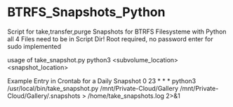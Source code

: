 # BTRFS_Snapshots_Python
Script for take,transfer,purge Snapshots for BTRFS Filesysteme with Python
all 4 Files need to be in Script Dir! Root required, no password enter for sudo implemented

usage of take_snapshot.py
python3 <subvolume_location> <snapshot_location> 

Example Entry in Crontab for a Daily Snapshot
0 23 * * * python3 /usr/local/bin/take_snapshot.py /mnt/Private-Cloud/Gallery /mnt/Private-Cloud/Gallery/.snapshots > /home/take_snapshots.log 2>&1
